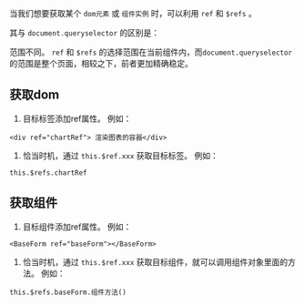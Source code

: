 
当我们想要获取某个 `dom元素` 或 `组件实例` 时，可以利用 `ref` 和 `$refs` 。

其与 `document.queryselector` 的区别是：

范围不同。 `ref` 和 `$refs` 的选择范围在当前组件内，而`document.queryselector` 的范围是整个页面，相较之下，前者更加精确稳定。


## 获取dom

1. 目标标签添加ref属性。
例如：
```
<div ref="chartRef"> 渲染图表的容器</div>
```

1. 恰当时机，通过 `this.$ref.xxx` 获取目标标签。
例如：
```
this.$refs.chartRef
```



## 获取组件

1. 目标组件添加ref属性。
例如：
```
<BaseForm ref="baseForm"></BaseForm>
```

1. 恰当时机，通过 `this.$ref.xxx` 获取目标组件，就可以调用组件对象里面的方法。
例如：
```
this.$refs.baseForm.组件方法()
```